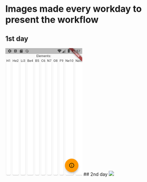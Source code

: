 # Images made every workday to present the workflow
## 1st day
<img src="https://github.com/KristofKekesi/Elements/blob/master/img/day_1.png" height=400px>
## 2nd day
<img src="https://github.com/KristofKekesi/Elements/blob/master/img/day_2.png" height=400px>
